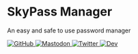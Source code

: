 # SkyPass Manager

An easy and safe to use password manager

<a href="https://github.com/SkylerHope">
  <img src="https://img.shields.io/badge/GitHub-gray?style=plastic&logo=github" alt="GitHub" />
</a>
<a href="https://mastodon.social/@Skyler_Sh">
  <img src="https://img.shields.io/badge/Mastodon-blueviolet?style=plastic&logo=mastodon" alt="Mastodon" />
</a>
<a href="https://twitter.com/SkylerHopeSh">
  <img src="https://img.shields.io/badge/Twitter-blue?style=plastic&logo=x" alt="Twitter" />
</a>
<a href="https://dev.to/skylerhope">
  <img src="https://img.shields.io/badge/Dev-black?style=plastic&logo=dev.to&logoColor=white" alt="Dev" />
</a>